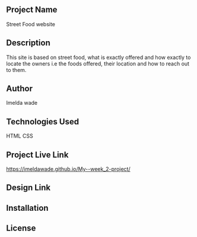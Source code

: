 ## Project Name
Street Food website

## Description
This site is based on street food, what is exactly offered and how exactly to locate the owners i.e the foods offered, their location and how to reach out to them.

## Author
Imelda wade

## Technologies Used
   HTML
   CSS


## Project Live Link
 https://imeldawade.github.io/My--week_2-project/

## Design Link

## Installation


## License